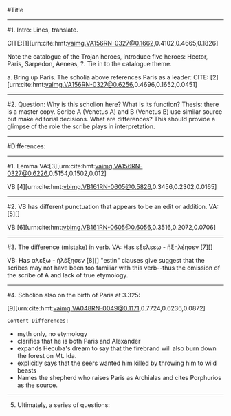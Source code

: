 #Title

-------

#1. Intro: Lines, translate.

CITE:[1][urn:cite:hmt:vaimg.VA156RN-0327@0.1662,0.4102,0.4665,0.1826]

Note the catalogue of the Trojan heroes, introduce five heroes: Hector, Paris, Sarpedon, Aeneas, ?. Tie in to the catalogue theme.

a. Bring up Paris. The scholia above references Paris as a leader: 
CITE: [2][urn:cite:hmt:vaimg.VA156RN-0327@0.6256,0.4696,0.1652,0.0451]

--------

#2. Question: Why is this scholion here? What is its function? 
Thesis: there is a master copy. Scribe A (Venetus A) and B (Venetus B) use similar source but make editorial decisions. What are differences? This should provide a glimpse of the role the scribe plays in interpretation. 

-------

#Differences: 

-------

#1. Lemma
VA:[3][urn:cite:hmt:vaimg.VA156RN-0327@0.6226,0.5154,0.1502,0.012]

VB:[4][urn:cite:hmt:vbimg.VB161RN-0605@0.5826,0.3456,0.2302,0.0165]

--------

#2. VB has different punctuation that appears to be an edit or addition. 
VA:[5][]

VB:[6][urn:cite:hmt:vbimg.VB161RN-0605@0.6056,0.3516,0.2072,0.0706]

--------


#3. The difference (mistake) in verb.
VA: Has εξελεεω - ἠξηλέησεν [7][]

VB: Has αλεξω  - ἠλέξησεν [8][]
"estin" clauses give suggest that the scribes may not have been too familiar with this verb--thus the omission of the scribe of A and lack of true etymology.

--------

#4. Scholion also on the birth of Paris at 3.325:

[9][urn:cite:hmt:vaimg.VA048RN-0049@0.1171,0.7724,0.6236,0.0872]

	Content Differences:
- myth only, no etymology
- clarifies that he is both Paris and Alexander
- expands Hecuba's dream to say that the firebrand will also burn down the forest on Mt. Ida.
- explicitly says that the seers wanted him killed by throwing him to wild beasts
- Names the shepherd who raises Paris as Archialas and cites Porphurios as the source. 

---------

5. Ultimately, a series of questions: 